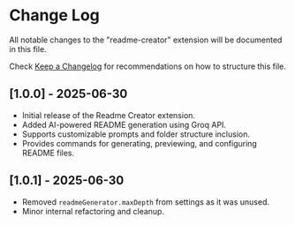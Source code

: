 # Change Log

All notable changes to the "readme-creator" extension will be documented in this file.

Check [Keep a Changelog](http://keepachangelog.com/) for recommendations on how to structure this file.

## [1.0.0] - 2025-06-30

- Initial release of the Readme Creator extension.
- Added AI-powered README generation using Groq API.
- Supports customizable prompts and folder structure inclusion.
- Provides commands for generating, previewing, and configuring README files.

## [1.0.1] - 2025-06-30

- Removed `readmeGenerator.maxDepth` from settings as it was unused.
- Minor internal refactoring and cleanup.